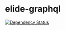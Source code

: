 elide-graphql
=============

[![Dependency Status](https://www.versioneye.com/user/projects/5621503e36d0ab0016000a41/badge.svg?style=flat)](https://www.versioneye.com/user/projects/5621503e36d0ab0016000a41)

